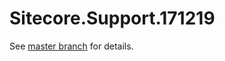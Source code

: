 # Sitecore.Support.171219

See [master branch](https://github.com/sitecoresupport/Sitecore.Support.171219) for details.